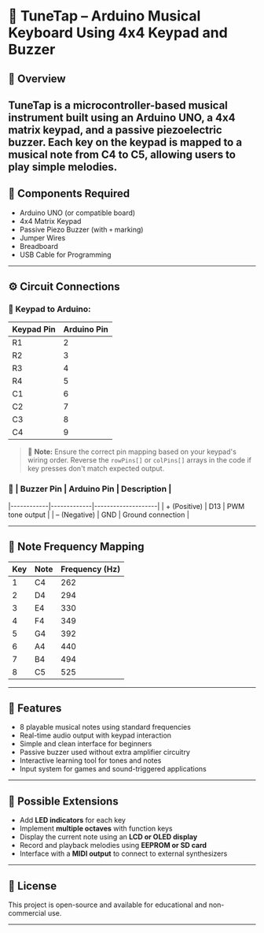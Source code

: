 # 🎵 TuneTap – Arduino Musical Keyboard Using 4x4 Keypad and Buzzer

## 📌 Overview

**TuneTap** is a microcontroller-based musical instrument built using an **Arduino UNO**, a **4x4 matrix keypad**, and a **passive piezoelectric buzzer**. Each key on the keypad is mapped to a musical note from **C4 to C5**, allowing users to play simple melodies. 
---

## 🧰 Components Required

- Arduino UNO (or compatible board)  
- 4x4 Matrix Keypad  
- Passive Piezo Buzzer (with `+` marking)  
- Jumper Wires  
- Breadboard  
- USB Cable for Programming  

---

## ⚙️ Circuit Connections

### 🔢 Keypad to Arduino:

| Keypad Pin | Arduino Pin |
|------------|-------------|
| R1         | 2           |
| R2         | 3           |
| R3         | 4           |
| R4         | 5           |
| C1         | 6           |
| C2         | 7           |
| C3         | 8           |
| C4         | 9           |

> 📌 **Note:** Ensure the correct pin mapping based on your keypad's wiring order. Reverse the `rowPins[]` or `colPins[]` arrays in the code if key presses don't match expected output.

### 🔔 | Buzzer Pin | Arduino Pin | Description    |
|------------|-------------|--------------------|
| + (Positive) | D13        | PWM tone output    |
| – (Negative) | GND        | Ground connection  |


---

## 🎼 Note Frequency Mapping

| Key | Note | Frequency (Hz) |
|-----|------|----------------|
| 1   | C4   | 262            |
| 2   | D4   | 294            |
| 3   | E4   | 330            |
| 4   | F4   | 349            |
| 5   | G4   | 392            |
| 6   | A4   | 440            |
| 7   | B4   | 494            |
| 8   | C5   | 525            |

---

## 🧠 Features

- 8 playable musical notes using standard frequencies  
- Real-time audio output with keypad interaction  
- Simple and clean interface for beginners  
- Passive buzzer used without extra amplifier circuitry
- Interactive learning tool for tones and notes
- Input system for games and sound-triggered applications

---

## 🔁 Possible Extensions

- Add **LED indicators** for each key
- Implement **multiple octaves** with function keys
- Display the current note using an **LCD or OLED display**
- Record and playback melodies using **EEPROM or SD card**
- Interface with a **MIDI output** to connect to external synthesizers

---
## 📝 License

This project is open-source and available for educational and non-commercial use.

---




